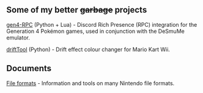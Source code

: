 ## Some of my better ~~garbage~~ projects 
[gen4-RPC](https://github.com/kiwi515/gen4-RPC) (Python + Lua) - Discord Rich Presence (RPC) integration for the Generation 4 Pokémon games, used in conjunction with the DeSmuMe emulator.  
  
[driftTool](https://github.com/kiwi515/driftTool) (Python) - Drift effect colour changer for Mario Kart Wii.


## Documents  
[File formats](/formats/formats.md) - Information and tools on many Nintendo file formats.
